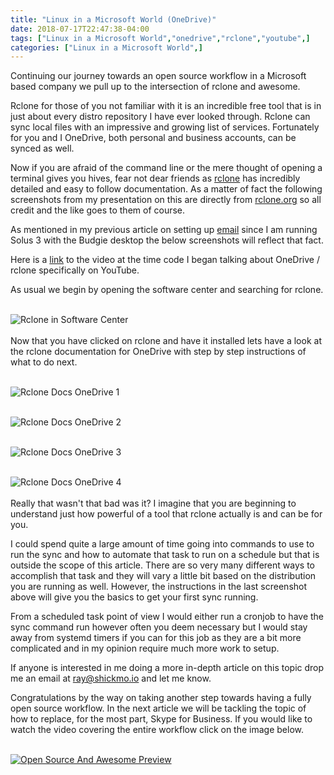 ```yaml
---
title: "Linux in a Microsoft World (OneDrive)"
date: 2018-07-17T22:47:38-04:00
tags: ["Linux in a Microsoft World","onedrive","rclone","youtube",]
categories: ["Linux in a Microsoft World",]
---
```


Continuing our journey towards an open source workflow in a Microsoft based company we pull up to the intersection of rclone and awesome.

Rclone for those of you not familiar with it is an incredible free tool that is in just about every distro repository I have ever looked through. Rclone can sync local files with an impressive and growing list of services. Fortunately for you and I OneDrive, both personal and business accounts, can be synced as well.

Now if you are afraid of the command line or the mere thought of opening a terminal gives you hives, fear not dear friends as [rclone](rclone.org) has incredibly detailed and easy to follow documentation. As a matter of fact the following screenshots from my presentation on this are directly from [rclone.org](rclone.org) so all credit and the like goes to them of course.

As mentioned in my previous article on setting up [email](/post/linux-in-a-microsoft-world_email) since I am running Solus 3 with the Budgie desktop the below screenshots will reflect that fact.

Here is a [link](https://youtu.be/kEo821R7Sis?t=23m18s) to the video at the time code I began talking about OneDrive / rclone specifically on YouTube.

As usual we begin by opening the software center and searching for rclone.<br /> <br />

![Rclone in Software Center](/screenshots/linux-in-a-microsoft-world_onedrive/software-center-rclone.png)
<br /> <br />
Now that you have clicked on rclone and have it installed lets have a look at the rclone documentation for OneDrive with step by step instructions of what to do next.<br /> <br />

![Rclone Docs OneDrive 1](/screenshots/linux-in-a-microsoft-world_onedrive/rclone-docs-onedrive-1.png)
<br /> <br />

![Rclone Docs OneDrive 2](/screenshots/linux-in-a-microsoft-world_onedrive/rclone-docs-onedrive-2.png)
<br /> <br />

![Rclone Docs OneDrive 3](/screenshots/linux-in-a-microsoft-world_onedrive/rclone-docs-onedrive-3.png)
<br /> <br />

![Rclone Docs OneDrive 4](/screenshots/linux-in-a-microsoft-world_onedrive/rclone-docs-onedrive-4.png)
<br /> <br />
Really that wasn't that bad was it? I imagine that you are beginning to understand just how powerful of a tool that rclone actually is and can be for you.

I could spend quite a large amount of time going into commands to use to run the sync and how to automate that task to run on a schedule but that is outside the scope of this article. There are so very many different ways to accomplish that task and they will vary a little bit based on the distribution you are running as well. However, the instructions in the last screenshot above will give you the basics to get your first sync running.

From a scheduled task point of view I would either run a cronjob to have the sync command run however often you deem necessary but I would stay away from systemd timers if you can for this job as they are a bit more complicated and in my opinion require much more work to setup.

If anyone is interested in me doing a more in-depth article on this topic drop me an email at ray@shickmo.io and let me know.

Congratulations by the way on taking another step towards having a fully open source workflow. In the next article we will be tackling the topic of how to replace, for the most part, Skype for Business. If you would like to watch the video covering the entire workflow click on the image below.<br /><br />

[![Open Source And Awesome Preview](/screenshots/linux-in-a-microsoft-world_email/osaa-preview.png)](https://youtu.be/kEo821R7Sis)
